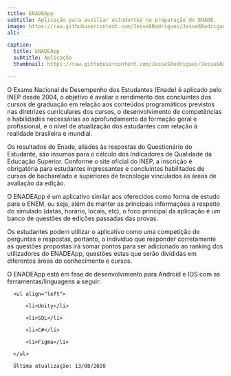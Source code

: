 ```yaml
---
title: ENADEApp
subtitle: Aplicação para auxiliar estudantes na preparação do ENADE.
image: https://raw.githubusercontent.com/JesseSRodrigues/JesseSRodrigues.github.io/master/assets/img/ENADE.png
alt: 

caption:
  title: ENADEApp
  subtitle: Aplicação
  thumbnail: https://raw.githubusercontent.com/JesseSRodrigues/JesseSRodrigues.github.io/master/assets/img/capa-enadeapp.png

---
```

O Exame Nacional de Desempenho dos Estudantes (Enade) é aplicado pelo INEP desde 2004, o objetivo é 
avaliar o rendimento dos concluintes dos cursos de graduação em relação aos conteúdos programáticos 
previstos nas diretrizes curriculares dos cursos, o desenvolvimento de competências e habilidades 
necessárias ao aprofundamento da formação geral e profissional, e o nível de atualização dos estudantes 
com relação à realidade brasileira e mundial.

Os resultados do Enade, aliados às respostas do Questionário do Estudante, são insumos para o cálculo 
dos Indicadores de Qualidade da Educação Superior. Conforme o site oficial do INEP, a inscrição é 
obrigatória para estudantes ingressantes e concluintes habilitados de cursos de bacharelado e 
superiores de tecnologia vinculados às áreas de avaliação da edição.

O ENADEApp é um aplicativo similar aos oferecidos como forma de estudo para o ENEM, ou seja, além de 
manter as principais informações a respeito do simulado (datas, horário, locais, etc), o foco principal 
da aplicação é um banco de questões de edições passadas das provas.

Os estudantes podem utilizar o aplicativo como uma competição de perguntas e respostas, portanto, o indivíduo que responder corretamente as questões propostas irá somar pontos para ser adicionado ao ranking dos utilizadores do ENADEApp, questões estas que serão divididas em diferentes áreas do conhecimento e cursos.

O ENADEApp está em fase de desenvolvimento para Android e IOS com as ferramentas/linguagens a seguir:

      <ul align="left">

          <li>Unity</li>

          <li>SQL</li>

          <li>C#</li>

          <li>Figma</li>

      </ul>

      Última atualização: 13/08/2020

